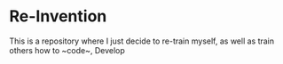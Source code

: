 # Re-Invention
This is a repository where I just decide to re-train myself, as well as train others how to ~code~, Develop
